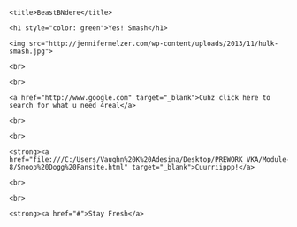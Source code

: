 <!DOCTYPE html>

<html>

<head>

	<title>BeastBNdere</title>

</head>

<body>

	<h1 style="color: green">Yes! Smash</h1>

	<img src="http://jennifermelzer.com/wp-content/uploads/2013/11/hulk-smash.jpg">

	<br>

	<br>

	<a href="http://www.google.com" target="_blank">Cuhz click here to search for what u need 4real</a>

	<br>

	<br>

	<strong><a href="file:///C:/Users/Vaughn%20K%20Adesina/Desktop/PREWORK_VKA/Module-8/Snoop%20Dogg%20Fansite.html" target="_blank">Cuurriippp!</a>

	<br>

	<br>

	<strong><a href="#">Stay Fresh</a>

</body>

</html>
